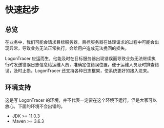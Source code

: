# 快速起步

## 总览

在业务中，我们可能会请求目标服务器，目标服务器在处理请求的过程中可能会出现异常，导致业务无法正常执行，会给用户造成无法挽回的损失。

LogonTracer 应运而生，他能及时在目标服务器出现错误而导致业务无法继续执行时发送错误日志信息给运维人员，准确定位错误位置，便于运维人员及时排查错误，及时止损。LogonTracer 还支持各种日志框架，使系统更好的接入进来。

## 环境支持

这是写 LogonTracer 的环境，并不代表一定要在这个环境下运行，但是大家可以放心，下面的环境不会出错的。

- JDK >= 11.0.3
- Maven >= 3.6.3
